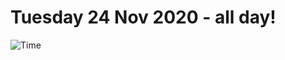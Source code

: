 # Tuesday 24 Nov 2020 - all day!
![Time](https://github.com/rich-ctm/today/workflows/Time/badge.svg)
